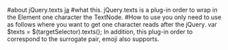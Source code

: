 #about jQuery.texts
[ja][]
#what this.
jQuery.texts is a plug-in order to wrap in the Element one character the TextNode.
#How to use
you only need to use as follows where you want to get one character reads after the jQuery.
    var $texts = $(targetSelector).texts();
In addition, this plug-in order to correspond to the surrogate pair, emoji also supports.

[ja]: README.ja.md "README(ja)"